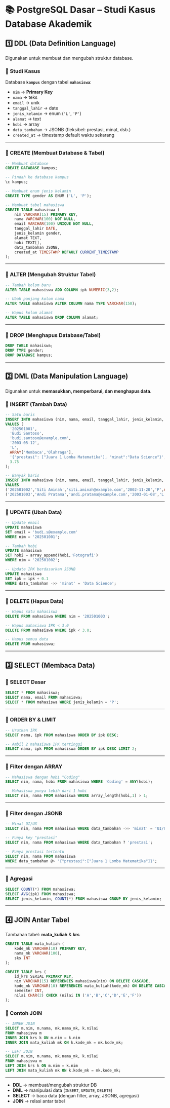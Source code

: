 # 📚 PostgreSQL Dasar – Studi Kasus Database Akademik

## 1️⃣ DDL (Data Definition Language)

Digunakan untuk membuat dan mengubah struktur database.

### 📌 Studi Kasus

Database **`kampus`** dengan tabel **`mahasiswa`**:

* `nim` → **Primary Key**
* `nama` → teks
* `email` → unik
* `tanggal_lahir` → date
* `jenis_kelamin` → enum (`'L'`, `'P'`)
* `alamat` → text
* `hobi` → array
* `data_tambahan` → JSONB (fleksibel: prestasi, minat, dsb.)
* `created_at` → timestamp default waktu sekarang

---

### 🔹 CREATE (Membuat Database & Tabel)

```sql
-- Membuat database
CREATE DATABASE kampus;

-- Pindah ke database kampus
\c kampus;

-- Membuat enum jenis kelamin
CREATE TYPE gender AS ENUM ('L', 'P');

-- Membuat tabel mahasiswa
CREATE TABLE mahasiswa (
    nim VARCHAR(15) PRIMARY KEY,
    nama VARCHAR(100) NOT NULL,
    email VARCHAR(100) UNIQUE NOT NULL,
    tanggal_lahir DATE,
    jenis_kelamin gender,
    alamat TEXT,
    hobi TEXT[],
    data_tambahan JSONB,
    created_at TIMESTAMP DEFAULT CURRENT_TIMESTAMP
);
```

---

### 🔹 ALTER (Mengubah Struktur Tabel)

```sql
-- Tambah kolom baru
ALTER TABLE mahasiswa ADD COLUMN ipk NUMERIC(3,2);

-- Ubah panjang kolom nama
ALTER TABLE mahasiswa ALTER COLUMN nama TYPE VARCHAR(150);

-- Hapus kolom alamat
ALTER TABLE mahasiswa DROP COLUMN alamat;
```

---

### 🔹 DROP (Menghapus Database/Tabel)

```sql
DROP TABLE mahasiswa;
DROP TYPE gender;
DROP DATABASE kampus;
```

---

## 2️⃣ DML (Data Manipulation Language)

Digunakan untuk **memasukkan, memperbarui, dan menghapus data**.

### 🔹 INSERT (Tambah Data)

```sql
-- Satu baris
INSERT INTO mahasiswa (nim, nama, email, tanggal_lahir, jenis_kelamin, hobi, data_tambahan, ipk)
VALUES (
  '202501001',
  'Budi Santoso',
  'budi.santoso@example.com',
  '2003-05-12',
  'L',
  ARRAY['Membaca','Olahraga'],
  '{"prestasi": ["Juara 1 Lomba Matematika"], "minat":"Data Science"}',
  3.75
);

-- Banyak baris
INSERT INTO mahasiswa (nim, nama, email, tanggal_lahir, jenis_kelamin, hobi, data_tambahan, ipk)
VALUES
('202501002','Siti Aminah','siti.aminah@example.com','2002-11-20','P',ARRAY['Menyanyi'],'{"minat":"UI/UX"}',3.60),
('202501003','Andi Pratama','andi.pratama@example.com','2003-01-08','L',ARRAY['Coding','Gaming'],'{"prestasi":["Finalis AI Competition"]}',3.40);
```

---

### 🔹 UPDATE (Ubah Data)

```sql
-- Update email
UPDATE mahasiswa
SET email = 'budi.s@example.com'
WHERE nim = '202501001';

-- Tambah hobi
UPDATE mahasiswa
SET hobi = array_append(hobi,'Fotografi')
WHERE nim = '202501002';

-- Update IPK berdasarkan JSONB
UPDATE mahasiswa
SET ipk = ipk + 0.1
WHERE data_tambahan ->> 'minat' = 'Data Science';
```

---

### 🔹 DELETE (Hapus Data)

```sql
-- Hapus satu mahasiswa
DELETE FROM mahasiswa WHERE nim = '202501003';

-- Hapus mahasiswa IPK < 3.0
DELETE FROM mahasiswa WHERE ipk < 3.0;

-- Hapus semua data
DELETE FROM mahasiswa;
```

---

## 3️⃣ SELECT (Membaca Data)

### 🔹 SELECT Dasar

```sql
SELECT * FROM mahasiswa;
SELECT nama, email FROM mahasiswa;
SELECT * FROM mahasiswa WHERE jenis_kelamin = 'P';
```

---

### 🔹 ORDER BY & LIMIT

```sql
-- Urutkan IPK
SELECT nama, ipk FROM mahasiswa ORDER BY ipk DESC;

-- Ambil 2 mahasiswa IPK tertinggi
SELECT nama, ipk FROM mahasiswa ORDER BY ipk DESC LIMIT 2;
```

---

### 🔹 Filter dengan ARRAY

```sql
-- Mahasiswa dengan hobi "Coding"
SELECT nim, nama, hobi FROM mahasiswa WHERE 'Coding' = ANY(hobi);

-- Mahasiswa punya lebih dari 1 hobi
SELECT nim, nama FROM mahasiswa WHERE array_length(hobi,1) > 1;
```

---

### 🔹 Filter dengan JSONB

```sql
-- Minat UI/UX
SELECT nim, nama FROM mahasiswa WHERE data_tambahan ->> 'minat' = 'UI/UX';

-- Punya key "prestasi"
SELECT nim, nama FROM mahasiswa WHERE data_tambahan ? 'prestasi';

-- Punya prestasi tertentu
SELECT nim, nama FROM mahasiswa
WHERE data_tambahan @> '{"prestasi":["Juara 1 Lomba Matematika"]}';
```

---

### 🔹 Agregasi

```sql
SELECT COUNT(*) FROM mahasiswa;
SELECT AVG(ipk) FROM mahasiswa;
SELECT jenis_kelamin, COUNT(*) FROM mahasiswa GROUP BY jenis_kelamin;
```

---

## 4️⃣ JOIN Antar Tabel

Tambahan tabel: **mata\_kuliah** & **krs**

```sql
CREATE TABLE mata_kuliah (
    kode_mk VARCHAR(10) PRIMARY KEY,
    nama_mk VARCHAR(100),
    sks INT
);

CREATE TABLE krs (
    id_krs SERIAL PRIMARY KEY,
    nim VARCHAR(15) REFERENCES mahasiswa(nim) ON DELETE CASCADE,
    kode_mk VARCHAR(10) REFERENCES mata_kuliah(kode_mk) ON DELETE CASCADE,
    semester INT,
    nilai CHAR(2) CHECK (nilai IN ('A','B','C','D','E','F'))
);
```

### 🔹 Contoh JOIN

```sql
-- INNER JOIN
SELECT m.nim, m.nama, mk.nama_mk, k.nilai
FROM mahasiswa m
INNER JOIN krs k ON m.nim = k.nim
INNER JOIN mata_kuliah mk ON k.kode_mk = mk.kode_mk;

-- LEFT JOIN
SELECT m.nim, m.nama, mk.nama_mk, k.nilai
FROM mahasiswa m
LEFT JOIN krs k ON m.nim = k.nim
LEFT JOIN mata_kuliah mk ON k.kode_mk = mk.kode_mk;
```

---

* **DDL** → membuat/mengubah struktur DB
* **DML** → manipulasi data (`INSERT`, `UPDATE`, `DELETE`)
* **SELECT** → baca data (dengan filter, array, JSONB, agregasi)
* **JOIN** → relasi antar tabel
